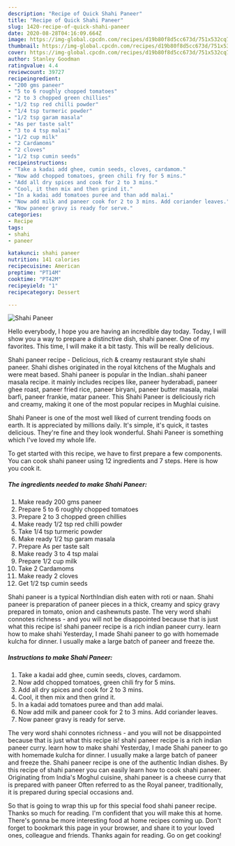 ```yaml
---
description: "Recipe of Quick Shahi Paneer"
title: "Recipe of Quick Shahi Paneer"
slug: 1420-recipe-of-quick-shahi-paneer
date: 2020-08-28T04:16:09.664Z
image: https://img-global.cpcdn.com/recipes/d19b80f8d5cc673d/751x532cq70/shahi-paneer-recipe-main-photo.jpg
thumbnail: https://img-global.cpcdn.com/recipes/d19b80f8d5cc673d/751x532cq70/shahi-paneer-recipe-main-photo.jpg
cover: https://img-global.cpcdn.com/recipes/d19b80f8d5cc673d/751x532cq70/shahi-paneer-recipe-main-photo.jpg
author: Stanley Goodman
ratingvalue: 4.4
reviewcount: 39727
recipeingredient:
- "200 gms paneer"
- "5 to 6 roughly chopped tomatoes"
- "2 to 3 chopped green chillies"
- "1/2 tsp red chilli powder"
- "1/4 tsp turmeric powder"
- "1/2 tsp garam masala"
- "As per taste salt"
- "3 to 4 tsp malai"
- "1/2 cup milk"
- "2 Cardamoms"
- "2 cloves"
- "1/2 tsp cumin seeds"
recipeinstructions:
- "Take a kadai add ghee, cumin seeds, cloves, cardamom."
- "Now add chopped tomatoes, green chili fry for 5 mins."
- "Add all dry spices and cook for 2 to 3 mins."
- "Cool, it then mix and then grind it."
- "In a kadai add tomatoes puree and than add malai."
- "Now add milk and paneer cook for 2 to 3 mins. Add coriander leaves."
- "Now paneer gravy is ready for serve."
categories:
- Recipe
tags:
- shahi
- paneer

katakunci: shahi paneer 
nutrition: 141 calories
recipecuisine: American
preptime: "PT14M"
cooktime: "PT42M"
recipeyield: "1"
recipecategory: Dessert

---
```



![Shahi Paneer](https://img-global.cpcdn.com/recipes/d19b80f8d5cc673d/751x532cq70/shahi-paneer-recipe-main-photo.jpg)

Hello everybody, I hope you are having an incredible day today. Today, I will show you a way to prepare a distinctive dish, shahi paneer. One of my favorites. This time, I will make it a bit tasty. This will be really delicious.

Shahi paneer recipe - Delicious, rich &amp; creamy restaurant style shahi paneer. Shahi dishes originated in the royal kitchens of the Mughals and were meat based. Shahi paneer is popular in the Indian..shahi paneer masala recipe. it mainly includes recipes like, paneer hyderabadi, paneer ghee roast, paneer fried rice, paneer biryani, paneer butter masala, malai barfi, paneer frankie, matar paneer. This Shahi Paneer is deliciously rich and creamy, making it one of the most popular recipes in Mughlai cuisine.

Shahi Paneer is one of the most well liked of current trending foods on earth. It is appreciated by millions daily. It's simple, it's quick, it tastes delicious. They're fine and they look wonderful. Shahi Paneer is something which I've loved my whole life.


To get started with this recipe, we have to first prepare a few components. You can cook shahi paneer using 12 ingredients and 7 steps. Here is how you cook it.

<!--inarticleads1-->

##### The ingredients needed to make Shahi Paneer:

1. Make ready 200 gms paneer
1. Prepare 5 to 6 roughly chopped tomatoes
1. Prepare 2 to 3 chopped green chillies
1. Make ready 1/2 tsp red chilli powder
1. Take 1/4 tsp turmeric powder
1. Make ready 1/2 tsp garam masala
1. Prepare As per taste salt
1. Make ready 3 to 4 tsp malai
1. Prepare 1/2 cup milk
1. Take 2 Cardamoms
1. Make ready 2 cloves
1. Get 1/2 tsp cumin seeds


Shahi paneer is a typical NorthIndian dish eaten with roti or naan. Shahi paneer is preparation of paneer pieces in a thick, creamy and spicy gravy prepared in tomato, onion and cashewnuts paste. The very word shahi connotes richness - and you will not be disappointed because that is just what this recipe is! shahi paneer recipe is a rich indian paneer curry. learn how to make shahi Yesterday, I made Shahi paneer to go with homemade kulcha for dinner. I usually make a large batch of paneer and freeze the. 

<!--inarticleads2-->

##### Instructions to make Shahi Paneer:

1. Take a kadai add ghee, cumin seeds, cloves, cardamom.
1. Now add chopped tomatoes, green chili fry for 5 mins.
1. Add all dry spices and cook for 2 to 3 mins.
1. Cool, it then mix and then grind it.
1. In a kadai add tomatoes puree and than add malai.
1. Now add milk and paneer cook for 2 to 3 mins. Add coriander leaves.
1. Now paneer gravy is ready for serve.


The very word shahi connotes richness - and you will not be disappointed because that is just what this recipe is! shahi paneer recipe is a rich indian paneer curry. learn how to make shahi Yesterday, I made Shahi paneer to go with homemade kulcha for dinner. I usually make a large batch of paneer and freeze the. Shahi paneer recipe is one of the authentic Indian dishes. By this recipe of shahi paneer you can easily learn how to cook shahi paneer. Originating from India&#39;s Moghul cuisine, shahi paneer is a cheese curry that is prepared with paneer Often referred to as the Royal paneer, traditionally, it is prepared during special occasions and. 

So that is going to wrap this up for this special food shahi paneer recipe. Thanks so much for reading. I'm confident that you will make this at home. There's gonna be more interesting food at home recipes coming up. Don't forget to bookmark this page in your browser, and share it to your loved ones, colleague and friends. Thanks again for reading. Go on get cooking!
